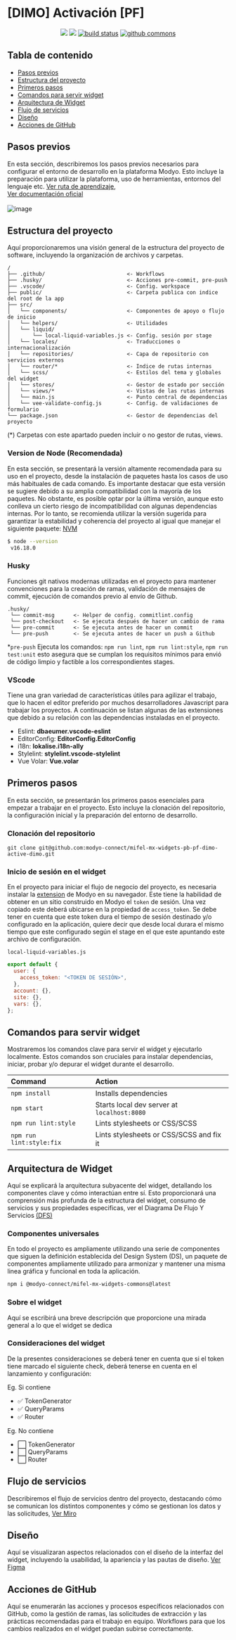 # [DIMO] Activación [PF]
<p align="center">
    <a href="https://github.com/badges/shields/graphs/contributors" alt="Contributors">
        <img src="https://img.shields.io/github/contributors/badges/shields" /></a>
    <a href="https://github.com/badges/shields/pulse" alt="Activity">
        <img src="https://img.shields.io/github/commit-activity/m/badges/shields" /></a>
    <a href="https://circleci.com/gh/badges/shields/tree/master">
        <img src="https://img.shields.io/circleci/project/github/badges/shields/master" alt="build status"></a>
    <a href="https://github.com/modyo-connect/mifel-mx-widgets-commons">
        <img src="https://img.shields.io/badge/uptime-100%25-brightgreen"
            alt="github commons"></a>
</p>

## Tabla de contenido

- [Pasos previos](#pasos-previos)
- [Estructura del proyecto](#estructura-del-proyecto)
- [Primeros pasos](#primeros-pasos)
- [Comandos para servir widget](#comandos-para-servir-widget)
- [Arquitectura de Widget](#arquitectura-de-widget)
- [Flujo de servicios](#flujo-de-servicios)
- [Diseño](#diseño)
- [Acciones de GitHub](#acciones-de-github)

## Pasos previos
En esta sección, describiremos los pasos previos necesarios para configurar el entorno de desarrollo en la plataforma Modyo. Esto incluye la preparación para utilizar la plataforma, uso de herramientas, entornos del lenguaje etc.
[Ver ruta de aprendizaje](https://help.modyo.com/es/collections/3962662-learning-paths),<br/>
[Ver documentación oficial](https://docs.modyo.com/es/)
<br/><br/>
![image](https://downloads.intercomcdn.com/i/o/709091580/3337c599202ba824c678d565/Learning+Path+01+-+Intro+a+Modyo.png)


## Estructura del proyecto
Aquí proporcionaremos una visión general de la estructura del proyecto de software, incluyendo la organización de archivos y carpetas. 

```
/
├── .github/                          <- Workflows
├── .husky/                           <- Acciones pre-commit, pre-push
├── .vscode/                          <- Config. workspace
├── public/                           <- Carpeta publica con indice del root de la app
├── src/
│   └── components/                   <- Componentes de apoyo o flujo de inicio
│   └── helpers/                      <- Utilidades
│   └── liquid/
│       └── local-liquid-variables.js <- Config. sesión por stage
│   └── locales/                      <- Traducciones o internacionalización 
│   └── repositories/                 <- Capa de repositorio con servicios externos 
│   └── router/*                      <- Indice de rutas internas
│   └── scss/                         <- Estilos del tema y globales del widget
│   └── stores/                       <- Gestor de estado por sección
│   └── views/*                       <- Vistas de las rutas internas
│   └── main.js                       <- Punto central de dependencias 
│   └── vee-validate-config.js        <- Config. de validaciones de formulario
└── package.json                      <- Gestor de dependencias del proyecto
```

(*) Carpetas con este apartado pueden incluir o no gestor de rutas, views.

### Version de Node (Recomendada)
En esta sección, se presentará la versión altamente recomendada para su uso en el proyecto, desde la instalación de paquetes hasta los casos de uso más habituales de cada comando. Es importante destacar que esta versión se sugiere debido a su amplia compatibilidad con la mayoría de los paquetes. No obstante, es posible optar por la última versión, aunque esto conlleva un cierto riesgo de incompatibilidad con algunas dependencias internas. Por lo tanto, se recomienda utilizar la versión sugerida para garantizar la estabilidad y coherencia del proyecto al igual que manejar el siguiente paquete: [NVM](https://github.com/nvm-sh/nvm#installing-and-updating)

```bash
$ node --version
 v16.18.0
```

### Husky
Funciones git nativos modernas utilizadas en el proyecto para mantener convenciones para la creación de ramas, validación de mensajes de commit, ejecución de comandos previo al envío de Github. 

```
.husky/
 └── commit-msg      <- Helper de config. commitlint.config
 └── post-checkout   <- Se ejecuta después de hacer un cambio de rama
 └── pre-commit      <- Se ejecuta antes de hacer un commit
 └── pre-push        <- Se ejecuta antes de hacer un push a Github  
```

*``pre-push`` Ejecuta los comandos: ``npm run lint``, ``npm run lint:style``, ``npm run test:unit`` esto asegura que se cumplan los requisitos mínimos para envió de código limpio y factible a los correspondientes stages. 

### VScode
Tiene una gran variedad de características útiles para agilizar el trabajo, que lo hacen el editor preferido por muchos desarrolladores Javascript para trabajar los proyectos. A continuación se listan algunas de las extensiones que debido a su relación con las dependencias instaladas en el proyecto. 

<ul>
    <li>Eslint: <b>dbaeumer.vscode-eslint</b></li>
    <li>EditorConfig: <b>EditorConfig.EditorConfig</b></li>
    <li>i18n: <b>lokalise.i18n-ally</b></li>
    <li>Stylelint: <b>stylelint.vscode-stylelint</b></li>
    <li>Vue Volar: <b>Vue.volar</b></li>
</ul>

## Primeros pasos
En esta sección, se presentarán los primeros pasos esenciales para empezar a trabajar en el proyecto. Esto incluye la clonación del repositorio, la configuración inicial y la preparación del entorno de desarrollo.

### Clonación del repositorio
```
git clone git@github.com:modyo-connect/mifel-mx-widgets-pb-pf-dimo-active-dimo.git
```

### Inicio de sesión en el widget
En el proyecto para iniciar el flujo de negocio del proyecto, es necesaria instalar la [extension](https://chrome.google.com/webstore/detail/modyo-version-chrome-plug/acjfedcdlpamblighjfehlbhpcnajkgl) de Modyo en su navegador. Este tiene la habilidad de obtener en un sitio construido en Modyo el `token` de sesión. Una vez copiado este deberá ubicarse en la propiedad de `access_token`. Se debe tener en cuenta que este token dura el tiempo de sesión destinado y/o configurado en la aplicación, quiere decir que desde local durara el mismo tiempo que este configurado según el stage en el que este apuntando este archivo de configuración. 

``
local-liquid-variables.js
``
```js
export default {
  user: {
    access_token: "<TOKEN DE SESIÓN>",
  },
  account: {},
  site: {},
  vars: {},
};

```

## Comandos para servir widget
Mostraremos los comandos clave para servir el widget y ejecutarlo localmente. Estos comandos son cruciales para instalar dependencias, iniciar, probar y/o depurar el widget durante el desarrollo.

| Command                       | Action                                                    |
| :---------------------        | :-----------------------------------------------          |
| `npm install`                 | Installs dependencies                                     |
| `npm start`                   | Starts local dev server at `localhost:8080`               |
| `npm run lint:style`          | Lints stylesheets or CSS/SCSS                             |
| `npm run lint:style:fix`      | Lints stylesheets or CSS/SCSS and fix it                  |

## Arquitectura de Widget
Aquí se explicará la arquitectura subyacente del widget, detallando los componentes clave y cómo interactúan entre sí. Esto proporcionará una comprensión más profunda de la estructura del widget, consumo de servicios y sus propiedades especificas, ver el Diagrama De Flujo Y Servicios
[(DFS)](https://www.figma.com/file/qKPXoJC8n498wpVhsKGzVg/TBC-%7C-DiMo-(Copy)?type=whiteboard&node-id=1520-47041&t=yRcpe7T1QN26Nuge-0)

### Componentes universales 
En todo el proyecto es ampliamente utilizando una serie de componentes que siguen la definición establecida del Design System (DS), un paquete de componentes ampliamente utilizado para armonizar y mantener una misma linea gráfica y funcional en toda la aplicación. 

```bash
npm i @modyo-connect/mifel-mx-widgets-commons@latest
```

### Sobre el widget
Aquí se escribirá una breve descripción que proporcione una mirada general a lo que el widget se dedica 

### Consideraciones del widget
De la presentes consideraciones se deberá tener en cuenta que si el token tiene marcado el siguiente check, deberá tenerse en cuenta en el lanzamiento y configuración:

Eg. Si contiene 
- ✅ TokenGenerator 
- ✅ QueryParams
- ✅ Router

Eg. No contiene 
- ⬜️ TokenGenerator 
- ⬜️ QueryParams
- ⬜️ Router

## Flujo de servicios
Describiremos el flujo de servicios dentro del proyecto, destacando cómo se comunican los distintos componentes y cómo se gestionan los datos y las solicitudes, 
[Ver Miro](https://miro.com/app/board/uXjVM4PpWqc=/?moveToWidget=3458764558837164706&cot=14|https://miro.com/app/board/uXjVM4PpWqc=/?moveToWidget=3458764558837164706&cot=14|smart-link)

## Diseño
Aquí se visualizaran aspectos relacionados con el diseño de la interfaz del widget, incluyendo la usabilidad, la apariencia y las pautas de diseño. 
[Ver Figma](https://www.figma.com/file/eWEYBtvr6T1PVeScE5BbLB/%F0%9F%A7%A9-DS-%7C-Mifel-2022?node-id=16%3A129&t=5Jw3S8uOn7fqg8RK-0|https://www.figma.com/file/eWEYBtvr6T1PVeScE5BbLB/%F0%9F%A7%A9-DS-%7C-Mifel-2022?node-id=16%3A129&t=5Jw3S8uOn7fqg8RK-0|smart-link)


## Acciones de GitHub
Aquí se enumerarán las acciones y procesos específicos relacionados con GitHub, como la gestión de ramas, las solicitudes de extracción y las prácticas recomendadas para el trabajo en equipo. Workflows para que los cambios realizados en el widget puedan subirse correctamente.
